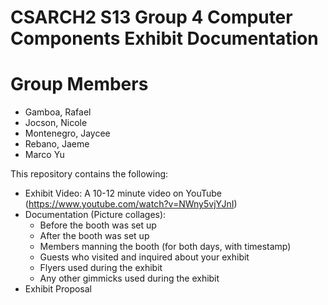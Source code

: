 # CSARCH2 S13 Group 4 Computer Components Exhibit Documentation

# Group Members
  - Gamboa, Rafael
  - Jocson, Nicole
  - Montenegro, Jaycee
  - Rebano, Jaeme
  - Marco Yu

This repository contains the following:
- Exhibit Video: A 10-12 minute video on YouTube (https://www.youtube.com/watch?v=NWny5vjYJnI)
- Documentation (Picture collages):
  - Before the booth was set up
  - After the booth was set up
  - Members manning the booth (for both days, with timestamp)
  - Guests who visited and inquired about your exhibit
  - Flyers used during the exhibit
  - Any other gimmicks used during the exhibit
- Exhibit Proposal

  
